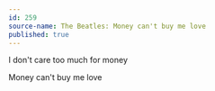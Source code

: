 ```yaml
---
id: 259
source-name: The Beatles: Money can't buy me love
published: true
---
```

 I don't care too much for money

 Money can't buy me love
